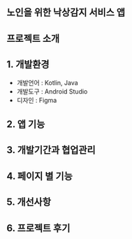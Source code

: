 ## 노인을 위한 낙상감지 서비스 앱
## 프로젝트 소개
## 1. 개발환경
* 개발언어 : Kotlin, Java
* 개발도구 : Android Studio
* 디자인 : Figma
## 2. 앱 기능

## 3. 개발기간과 협업관리
## 4. 페이지 별 기능
## 5. 개선사항
## 6. 프로젝트 후기 
